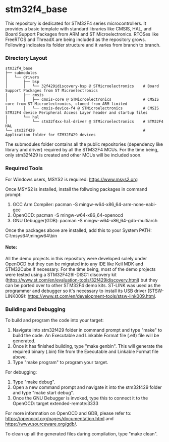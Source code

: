 # stm32f4_base

This repository is dedicated for STM32F4 series microcontrollers. It provides a basic template with standard libraries like CMSIS, HAL, and Board Support Packages from ARM and ST Microelectronics. RTOSes like FreeRTOS and ThreadX are being included as the repository grows. Following indicates its folder structure and it varies from branch to branch.

### Directory Layout

    stm32f4_base
    ├── submodules                         
    │   └── drivers   
    │       ├── bsp                            
    │       │   └── 32f429idiscovery-bsp @ STMicroelectronics    # Board Support Packages from ST Microelectronics
    |       ├── cmsis                 
    │       │   ├── cmsis-core @ STMicroelectronics              # CMSIS core from ST Microelectronics, cloned from ARM limited           
    │       │   └── cmsis-device-f4 @ STMicroelectronics         # CMSIS STM32F4 device Peripheral Access Layer header and startup files
    |       └── hal                 
    │           └── stm32f4xx-hal-driver @ STMicroelectronics    # STM32F4 HAL                           
    └── stm32f429                                                # Application folder for STM32F429 devices


The submodules folder contains all the public repositories (dependency like library and driver) required by all the STM32F4 MCUs. For the time being, only stm32f429 is created and other MCUs will be included soon.

### Required Tools

For Windows users, MSYS2 is required: https://www.msys2.org

Once MSYS2 is installed, install the follwoing packages in command prompt:

1. GCC Arm Compiler: pacman -S mingw-w64-x86_64-arm-none-eabi-gcc
2. OpenOCD: pacman -S mingw-w64-x86_64-openocd
3. GNU Debugger(GDB): pacman -S mingw-w64-x86_64-gdb-multiarch

Once the packages above are installed, add this to your System PATH: C:\msys64\mingw64\bin

#### Note: 
All the demo projects in this repository were developed solely under OpenOCD but they can be migrated into any IDE like Keil MDK and STM32Cube if necessary. For the time being, most of the demo projects were tested using a STM32F429I-DISC1 discovery kit (https://www.st.com/en/evaluation-tools/32f429idiscovery.html) but they can be ported over to other STM32F4 demo kits. ST-LINK was used as the programmer and debugger so it's necessary to install its USB driver (STSW-LINK009): https://www.st.com/en/development-tools/stsw-link009.html.

### Building and Debugging

To build and program the code into your target:

1. Navigate into stm32f429 folder in command prompt and type "make" to build the code. An Executable and Linkable Format file (.elf) file will be generated.
2. Once it has finished building, type "make genbin". This will generate the required binary (.bin) file from the Executable and Linkable Format file above.
3. Type "make program" to program your target.

For debugging:

1. Type "make debug".
2. Open a new command prompt and navigate it into the stm32f429 folder and type "make start debug".
3. Once the GNU Debugger is invoked, type this to connect it to the OpenOCD: target extended-remote:3333

For more information on OpenOCD and GDB, please refer to: https://openocd.org/pages/documentation.html and https://www.sourceware.org/gdb/.

To clean up all the generated files during compilation, type "make clean".
